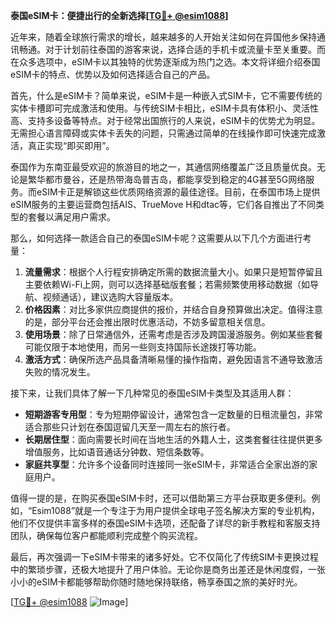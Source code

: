 **泰国eSIM卡：便捷出行的全新选择[[TG💪+ @esim1088](https://t.me/s/esim1088)]**

近年来，随着全球旅行需求的增长，越来越多的人开始关注如何在异国他乡保持通讯畅通。对于计划前往泰国的游客来说，选择合适的手机卡或流量卡至关重要。而在众多选项中，eSIM卡以其独特的优势逐渐成为热门之选。本文将详细介绍泰国eSIM卡的特点、优势以及如何选择适合自己的产品。

首先，什么是eSIM卡？简单来说，eSIM卡是一种嵌入式SIM卡，它不需要传统的实体卡槽即可完成激活和使用。与传统SIM卡相比，eSIM卡具有体积小、灵活性高、支持多设备等特点。对于经常出国旅行的人来说，eSIM卡的优势尤为明显。无需担心语言障碍或实体卡丢失的问题，只需通过简单的在线操作即可快速完成激活，真正实现“即买即用”。

泰国作为东南亚最受欢迎的旅游目的地之一，其通信网络覆盖广泛且质量优良。无论是繁华都市曼谷，还是热带海岛普吉岛，都能享受到稳定的4G甚至5G网络服务。而eSIM卡正是解锁这些优质网络资源的最佳途径。目前，在泰国市场上提供eSIM服务的主要运营商包括AIS、TrueMove H和dtac等，它们各自推出了不同类型的套餐以满足用户需求。

那么，如何选择一款适合自己的泰国eSIM卡呢？这需要从以下几个方面进行考量：

1. **流量需求**：根据个人行程安排确定所需的数据流量大小。如果只是短暂停留且主要依赖Wi-Fi上网，则可以选择基础版套餐；若需频繁使用移动数据（如导航、视频通话），建议选购大容量版本。
2. **价格因素**：对比多家供应商提供的报价，并结合自身预算做出决定。值得注意的是，部分平台还会推出限时优惠活动，不妨多留意相关信息。
3. **使用场景**：除了日常通信外，还需考虑是否涉及跨国漫游服务。例如某些套餐可能仅限于本地使用，而另一些则支持国际长途拨打等功能。
4. **激活方式**：确保所选产品具备清晰易懂的操作指南，避免因语言不通导致激活失败的情况发生。

接下来，让我们具体了解一下几种常见的泰国eSIM卡类型及其适用人群：

- **短期游客专用型**：专为短期停留设计，通常包含一定数量的日租流量包，非常适合那些只计划在泰国逗留几天至一周左右的旅行者。
- **长期居住型**：面向需要长时间在当地生活的外籍人士，这类套餐往往提供更多增值服务，比如语音通话分钟数、短信条数等。
- **家庭共享型**：允许多个设备同时连接同一张eSIM卡，非常适合全家出游的家庭用户。

值得一提的是，在购买泰国eSIM卡时，还可以借助第三方平台获取更多便利。例如，“Esim1088”就是一个专注于为用户提供全球电子签名解决方案的专业机构，他们不仅提供丰富多样的泰国eSIM卡选项，还配备了详尽的新手教程和客服支持团队，确保每位客户都能顺利完成整个购买流程。

最后，再次强调一下eSIM卡带来的诸多好处。它不仅简化了传统SIM卡更换过程中的繁琐步骤，还极大地提升了用户体验。无论你是商务出差还是休闲度假，一张小小的eSIM卡都能够帮助你随时随地保持联络，畅享泰国之旅的美好时光。

[[TG💪+ @esim1088](https://t.me/s/esim1088) ![Image](https://i.postimg.cc/4NQfJmqS/Snipaste-2025-05-13-00-14-12.png)]